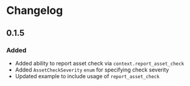 # Changelog

## 0.1.5

### Added

- Added ability to report asset check via `context.report_asset_check`
- Added `AssetCheckSeverity` `enum` for specifying check severity
- Updated example to include usage of `report_asset_check`
